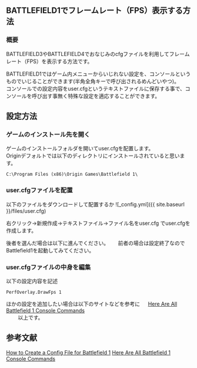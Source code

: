 ## BATTLEFIELD1でフレームレート（FPS）表示する方法

### 概要
BATTLEFIELD3やBATTLEFIELD4でおなじみのcfgファイルを利用してフレームレート（FPS）を表示する方法です。  
  
BATTLEFIELD1ではゲーム内メニューからいじれない設定を、コンソールというものでいじることができます(半角全角キーで呼び出されるめんどいやつ)。  
コンソールでの設定内容をuser.cfgというテキストファイルに保存する事で、コンソールを呼び出す事無く特殊な設定を適応することができます。


## 設定方法

### ゲームのインストール先を開く
ゲームのインストールフォルダを開いてuser.cfgを配置します。  
Originデフォルトでは以下のディレクトリにインストールされていると思います。
```
C:\Program Files (x86)\Origin Games\Battlefield 1\
```

### user.cfgファイルを配置
以下のファイルをダウンロードして配置するか
![_config.yml]({{ site.baseurl }}/files/user.cfg)

右クリック→新規作成→テキストファイル→ファイル名をuser.cfg
でuser.cfgを作成します。

後者を選んだ場合は以下に進んでください。　　
前者の場合は設定終了なのでBattlefield1を起動してみてください。　　

### user.cfgファイルの中身を編集
以下の設定内容を記述　　
```
PerfOverlay.DrawFps 1
```
ほかの設定を追加したい場合は以下のサイトなどを参考に  　
[Here Are All Battlefield 1 Console Commands](https://diaryofdennis.com/2016/08/31/here-are-all-battlefield-1-console-commands/)  
　　
以上です。

## 参考文献
[How to Create a Config File for Battlefield 1](https://diaryofdennis.com/2016/08/11/how-to-create-a-config-file-for-battlefield-1/)
[Here Are All Battlefield 1 Console Commands](https://diaryofdennis.com/2016/08/31/here-are-all-battlefield-1-console-commands/)
